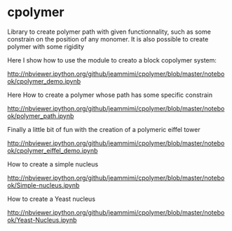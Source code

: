 cpolymer
========

Library to create polymer path with given functionnality, such as
some constrain on the position of any monomer.
It is also possible to create polymer with some rigidity

Here I show how to use the module to creato a block copolymer system:

http://nbviewer.ipython.org/github/jeammimi/cpolymer/blob/master/notebook/cpolymer_demo.ipynb

Here How to create a polymer whose path has some specific constrain

http://nbviewer.ipython.org/github/jeammimi/cpolymer/blob/master/notebook/polymer_path.ipynb

Finally a little bit of fun with the creation of a polymeric eiffel tower 

http://nbviewer.ipython.org/github/jeammimi/cpolymer/blob/master/notebook/cpolymer_eiffel_demo.ipynb


How to create a simple nucleus

http://nbviewer.ipython.org/github/jeammimi/cpolymer/blob/master/notebook/Simple-nucleus.ipynb

How to create a Yeast nucleus

http://nbviewer.ipython.org/github/jeammimi/cpolymer/blob/master/notebook/Yeast-Nucleus.ipynb

